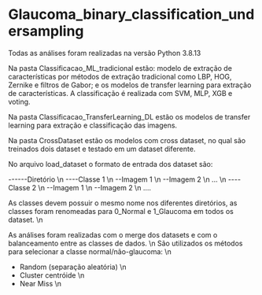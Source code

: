 # Glaucoma_binary_classification_undersampling

Todas as análises foram realizadas na versão Python 3.8.13

Na pasta Classificacao_ML_tradicional estão: modelo de extração de características por métodos de extração tradicional como LBP, HOG, Zernike e filtros de Gabor; 
e os modelos de transfer learning para extração de características. A classificação é realizada com SVM, MLP, XGB e voting.

Na pasta Classificacao_TransferLearning_DL estão os modelos de transfer learning para extração e classificação das imagens.

Na pasta CrossDataset estão os modelos com cross dataset, no qual são treinados dois dataset e testado em um dataset diferente.

No arquivo load_dataset o formato de entrada dos dataset são:

------Diretório \n
----Classe 1 \n
--Imagem 1 \n
--Imagem 2 \n
... \n
----Classe 2 \n
--Imagem 1 \n
--Imagem 2 \n
....

As classes devem possuir o mesmo nome nos diferentes diretórios, as classes foram renomeadas para 0_Normal e 1_Glaucoma em todos os dataset. \n

As análises foram realizadas com o merge dos datasets e com o balanceamento entre as classes de dados. \n
São utilizados os métodos para selecionar a classe normal/não-glaucoma: \n
- Random (separação aleatória) \n
- Cluster centróide \n
- Near Miss \n

